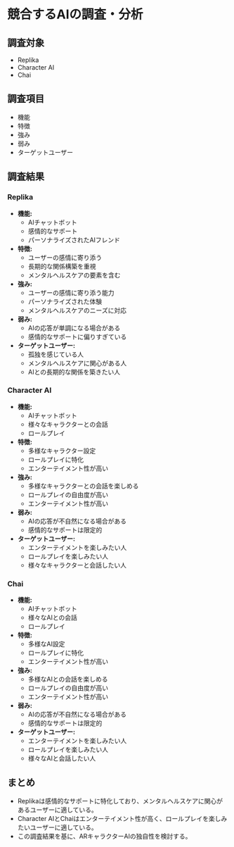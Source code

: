 # 競合するAIの調査・分析

## 調査対象

- Replika
- Character AI
- Chai

## 調査項目

- 機能
- 特徴
- 強み
- 弱み
- ターゲットユーザー

## 調査結果

### Replika

- **機能:**
  - AIチャットボット
  - 感情的なサポート
  - パーソナライズされたAIフレンド
- **特徴:**
  - ユーザーの感情に寄り添う
  - 長期的な関係構築を重視
  - メンタルヘルスケアの要素を含む
- **強み:**
  - ユーザーの感情に寄り添う能力
  - パーソナライズされた体験
  - メンタルヘルスケアのニーズに対応
- **弱み:**
  - AIの応答が単調になる場合がある
  - 感情的なサポートに偏りすぎている
- **ターゲットユーザー:**
  - 孤独を感じている人
  - メンタルヘルスケアに関心がある人
  - AIとの長期的な関係を築きたい人

### Character AI

- **機能:**
  - AIチャットボット
  - 様々なキャラクターとの会話
  - ロールプレイ
- **特徴:**
  - 多様なキャラクター設定
  - ロールプレイに特化
  - エンターテイメント性が高い
- **強み:**
  - 多様なキャラクターとの会話を楽しめる
  - ロールプレイの自由度が高い
  - エンターテイメント性が高い
- **弱み:**
  - AIの応答が不自然になる場合がある
  - 感情的なサポートは限定的
- **ターゲットユーザー:**
  - エンターテイメントを楽しみたい人
  - ロールプレイを楽しみたい人
  - 様々なキャラクターと会話したい人

### Chai

- **機能:**
  - AIチャットボット
  - 様々なAIとの会話
  - ロールプレイ
- **特徴:**
  - 多様なAI設定
  - ロールプレイに特化
  - エンターテイメント性が高い
- **強み:**
  - 多様なAIとの会話を楽しめる
  - ロールプレイの自由度が高い
  - エンターテイメント性が高い
- **弱み:**
  - AIの応答が不自然になる場合がある
  - 感情的なサポートは限定的
- **ターゲットユーザー:**
  - エンターテイメントを楽しみたい人
  - ロールプレイを楽しみたい人
  - 様々なAIと会話したい人

## まとめ

- Replikaは感情的なサポートに特化しており、メンタルヘルスケアに関心があるユーザーに適している。
- Character AIとChaiはエンターテイメント性が高く、ロールプレイを楽しみたいユーザーに適している。
- この調査結果を基に、ARキャラクターAIの独自性を検討する。
